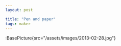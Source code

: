 ```yaml
---
layout: post

title: "Pen and paper"
tags: maker
---
```


:BasePicture{src="/assets/images/2013-02-28.jpg"}

<!--more-->

